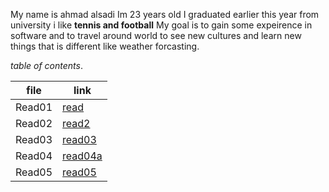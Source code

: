 My name is ahmad alsadi Im 23 years old I graduated earlier this year from university i like **tennis and football** My goal is to gain some expeirence in software and to travel around world to see new cultures and learn new things that is different like weather forcasting.

_table of contents_.


|file |link |
| --- | ----------- |
| Read01 | [read ](https://github.com/Ahmad-loop98/reading-notes/blob/main/Read01.md)|
| Read02| [read2 ](https://github.com/Ahmad-loop98/reading-notes/blob/main/Read02.md) |
|Read03 |[read03](https://github.com/Ahmad-loop98/reading-notes/blob/main/Read03.md)|
|Read04 |[read04a](https://github.com/Ahmad-loop98/reading-notes/blob/main/Read04a.md)|
|Read05  |[read05](https://replit.com/@Ahmadalsadi/reading-notes#Read05.md)






